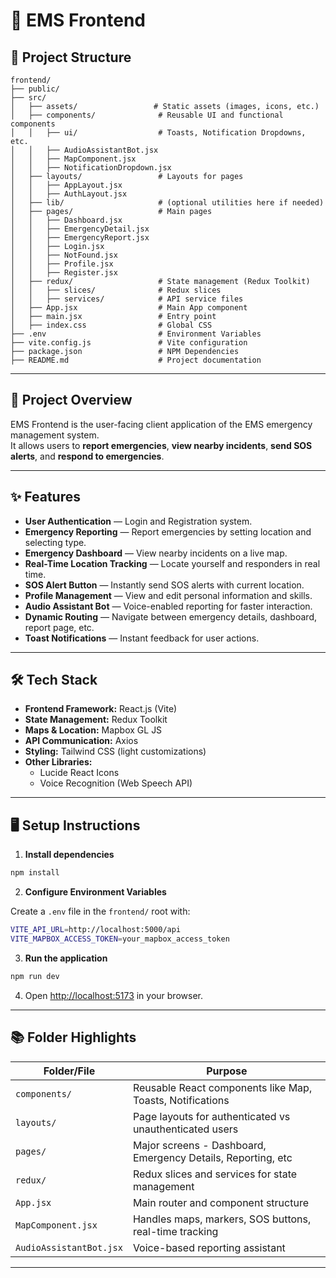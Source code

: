 # 🚀 EMS Frontend

## 📂 Project Structure

```
frontend/
├── public/
├── src/
│   ├── assets/                 # Static assets (images, icons, etc.)
│   ├── components/              # Reusable UI and functional components
│   │   ├── ui/                  # Toasts, Notification Dropdowns, etc.
│   │   ├── AudioAssistantBot.jsx
│   │   ├── MapComponent.jsx
│   │   ├── NotificationDropdown.jsx
│   ├── layouts/                 # Layouts for pages
│   │   ├── AppLayout.jsx
│   │   ├── AuthLayout.jsx
│   ├── lib/                     # (optional utilities here if needed)
│   ├── pages/                   # Main pages
│   │   ├── Dashboard.jsx
│   │   ├── EmergencyDetail.jsx
│   │   ├── EmergencyReport.jsx
│   │   ├── Login.jsx
│   │   ├── NotFound.jsx
│   │   ├── Profile.jsx
│   │   ├── Register.jsx
│   ├── redux/                   # State management (Redux Toolkit)
│   │   ├── slices/              # Redux slices
│   │   ├── services/            # API service files
│   ├── App.jsx                  # Main App component
│   ├── main.jsx                 # Entry point
│   ├── index.css                # Global CSS
├── .env                         # Environment Variables
├── vite.config.js               # Vite configuration
├── package.json                 # NPM Dependencies
├── README.md                    # Project documentation
```

---

## 📜 Project Overview

EMS Frontend is the user-facing client application of the EMS emergency management system.  
It allows users to **report emergencies**, **view nearby incidents**, **send SOS alerts**, and **respond to emergencies**.

---

## ✨ Features

- **User Authentication** — Login and Registration system.
- **Emergency Reporting** — Report emergencies by setting location and selecting type.
- **Emergency Dashboard** — View nearby incidents on a live map.
- **Real-Time Location Tracking** — Locate yourself and responders in real time.
- **SOS Alert Button** — Instantly send SOS alerts with current location.
- **Profile Management** — View and edit personal information and skills.
- **Audio Assistant Bot** — Voice-enabled reporting for faster interaction.
- **Dynamic Routing** — Navigate between emergency details, dashboard, report page, etc.
- **Toast Notifications** — Instant feedback for user actions.

---

## 🛠️ Tech Stack

- **Frontend Framework:** React.js (Vite)
- **State Management:** Redux Toolkit
- **Maps & Location:** Mapbox GL JS
- **API Communication:** Axios
- **Styling:** Tailwind CSS (light customizations)
- **Other Libraries:**
  - Lucide React Icons
  - Voice Recognition (Web Speech API)

---

## 🖥️ Setup Instructions

1. **Install dependencies**

```bash
npm install
```

2. **Configure Environment Variables**

Create a `.env` file in the `frontend/` root with:

```bash
VITE_API_URL=http://localhost:5000/api
VITE_MAPBOX_ACCESS_TOKEN=your_mapbox_access_token
```

3. **Run the application**

```bash
npm run dev
```

4. Open [http://localhost:5173](http://localhost:5173) in your browser.

---

## 📚 Folder Highlights

| Folder/File             | Purpose                                                      |
| ----------------------- | ------------------------------------------------------------ |
| `components/`           | Reusable React components like Map, Toasts, Notifications    |
| `layouts/`              | Page layouts for authenticated vs unauthenticated users      |
| `pages/`                | Major screens - Dashboard, Emergency Details, Reporting, etc |
| `redux/`                | Redux slices and services for state management               |
| `App.jsx`               | Main router and component structure                          |
| `MapComponent.jsx`      | Handles maps, markers, SOS buttons, real-time tracking       |
| `AudioAssistantBot.jsx` | Voice-based reporting assistant                              |

---

